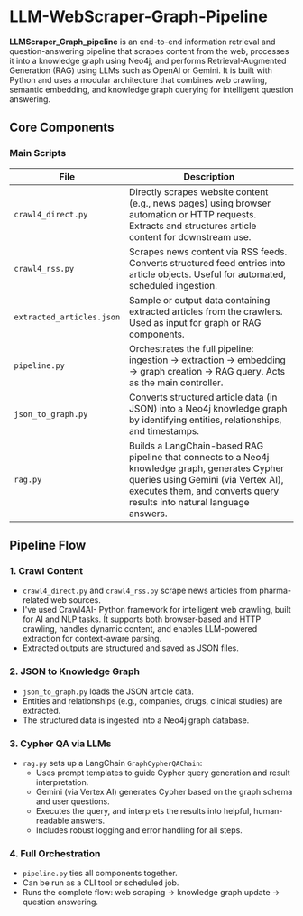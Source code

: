 # LLM-WebScraper-Graph-Pipeline


**LLMScraper_Graph_pipeline** is an end-to-end information retrieval and question-answering pipeline that scrapes content from the web, processes it into a knowledge graph using Neo4j, and performs Retrieval-Augmented Generation (RAG) using LLMs such as OpenAI or Gemini. It is built with Python and uses a modular architecture that combines web crawling, semantic embedding, and knowledge graph querying for intelligent question answering.

## Core Components

### Main Scripts

| File                  | Description |
|-----------------------|-------------|
| `crawl4_direct.py`    | Directly scrapes website content (e.g., news pages) using browser automation or HTTP requests. Extracts and structures article content for downstream use. |
| `crawl4_rss.py`       | Scrapes news content via RSS feeds. Converts structured feed entries into article objects. Useful for automated, scheduled ingestion. |
| `extracted_articles.json` | Sample or output data containing extracted articles from the crawlers. Used as input for graph or RAG components. |
| `pipeline.py`         | Orchestrates the full pipeline: ingestion → extraction → embedding → graph creation → RAG query. Acts as the main controller. |
| `json_to_graph.py`    | Converts structured article data (in JSON) into a Neo4j knowledge graph by identifying entities, relationships, and timestamps. |
| `rag.py`              | Builds a LangChain-based RAG pipeline that connects to a Neo4j knowledge graph, generates Cypher queries using Gemini (via Vertex AI), executes them, and converts query results into natural language answers.
## Pipeline Flow

### 1. Crawl Content

- `crawl4_direct.py` and `crawl4_rss.py` scrape news articles from pharma-related web sources.
- I've used Crawl4AI- Python framework for intelligent web crawling, built for AI and NLP tasks. It supports both browser-based and HTTP crawling, handles dynamic content, and enables LLM-powered extraction for context-aware parsing. 
- Extracted outputs are structured and saved as JSON files.

### 2. JSON to Knowledge Graph

- `json_to_graph.py` loads the JSON article data.
- Entities and relationships (e.g., companies, drugs, clinical studies) are extracted.
- The structured data is ingested into a Neo4j graph database.


### 3. Cypher QA via LLMs

- `rag.py` sets up a LangChain `GraphCypherQAChain`:
  - Uses prompt templates to guide Cypher query generation and result interpretation.
  - Gemini (via Vertex AI) generates Cypher based on the graph schema and user questions.
  - Executes the query, and interprets the results into helpful, human-readable answers.
  - Includes robust logging and error handling for all steps.

### 4. Full Orchestration

- `pipeline.py` ties all components together.
- Can be run as a CLI tool or scheduled job.
- Runs the complete flow: web scraping → knowledge graph update → question answering.
